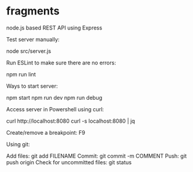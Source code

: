 # fragments

node.js based REST API using Express

Test server manually:

node src/server.js

Run ESLint to make sure there are no errors:

npm run lint

Ways to start server:

npm start
npm run dev
npm run debug

Access server in Powershell using curl:

curl http://localhost:8080
curl -s localhost:8080 | jq

Create/remove a breakpoint: F9

Using git:

Add files: git add FILENAME
Commit: git commit -m COMMENT
Push: git push origin
Check for uncommitted files: git status
